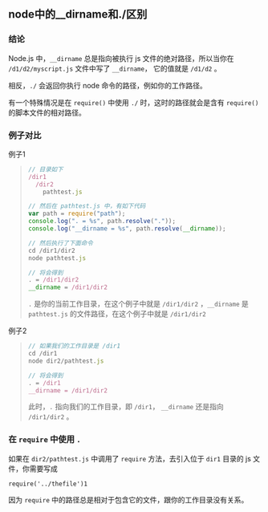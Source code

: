 ## node中的__dirname和./区别



### 结论

Node.js 中，`__dirname` 总是指向被执行 js 文件的绝对路径，所以当你在 `/d1/d2/myscript.js` 文件中写了 `__dirname`， 它的值就是 `/d1/d2` 。

相反，`./` 会返回你执行 node 命令的路径，例如你的工作路径。

有一个特殊情况是在 `require()` 中使用 `./` 时，这时的路径就会是含有 `require()` 的脚本文件的相对路径。



### 例子对比

例子1

> ```js
> // 目录如下
> /dir1
>   /dir2
>     pathtest.js
> 
> // 然后在 pathtest.js 中，有如下代码
> var path = require("path");
> console.log(". = %s", path.resolve("."));
> console.log("__dirname = %s", path.resolve(__dirname));
> 
> // 然后执行了下面命令
> cd /dir1/dir2
> node pathtest.js
> 
> // 将会得到
> . = /dir1/dir2
> __dirname = /dir1/dir2
> ```
>
>  `.` 是你的当前工作目录，在这个例子中就是 `/dir1/dir2` ，`__dirname` 是 `pathtest.js` 的文件路径，在这个例子中就是 `/dir1/dir2`  

例子2

> ```js
> // 如果我们的工作目录是 /dir1
> cd /dir1
> node dir2/pathtest.js
> 
> // 将会得到
> . = /dir1
> __dirname = /dir1/dir2
> ```
>
>  此时，`.` 指向我们的工作目录，即 `/dir1`， `__dirname` 还是指向 `/dir1/dir2` 。 



### 在 `require` 中使用 `.`

如果在 `dir2/pathtest.js` 中调用了 `require` 方法，去引入位于 `dir1` 目录的 js 文件，你需要写成

```
require('../thefile')1
```

因为 `require` 中的路径总是相对于包含它的文件，跟你的工作目录没有关系。